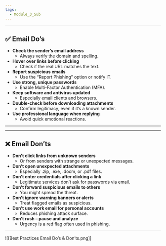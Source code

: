 ```yaml
---
tags:
  - Module_3_Sub
---
```

---
## ✅ **Email Do’s**

- **Check the sender’s email address**
    - Always verify the domain and spelling.
- **Hover over links before clicking**
    - Check if the real URL matches the text.
- **Report suspicious emails**
    - Use the “Report Phishing” option or notify IT.
- **Use strong, unique passwords**
    - Enable Multi-Factor Authentication (MFA).
- **Keep software and antivirus updated**
    - Especially email clients and browsers.
- **Double-check before downloading attachments**
    - Confirm legitimacy, even if it’s a known sender.
- **Use professional language when replying**
    - Avoid quick emotional reactions.

---


---
## ❌ **Email Don’ts**

- **Don’t click links from unknown senders**
    - Or from senders with strange or unexpected messages.
- **Don’t open unexpected attachments**
    - Especially .zip, .exe, .docm, or .pdf files.
- **Don’t enter credentials after clicking a link**
    - Legitimate services don’t ask for passwords via email.
- **Don’t forward suspicious emails to others**
    - You might spread the threat.
- **Don’t ignore warning banners or alerts**
    - Treat flagged emails as suspicious.
- **Don’t use work email for personal accounts** 
    - Reduces phishing attack surface.
- **Don’t rush – pause and analyze**
    - Urgency is a red flag often used in phishing.

---


![[Best Practices Email Do’s & Don’ts.png]]